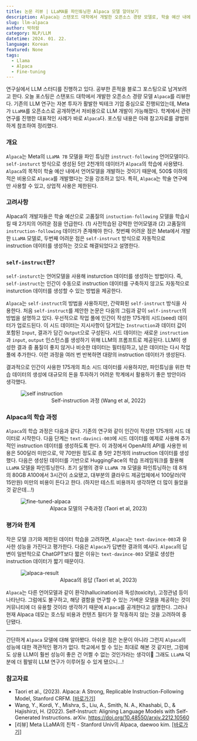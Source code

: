 ```yaml
---
title: 논문 리뷰 | LLaMA를 파인튜닝한 Alpaca 모델 알아보기
description: Alpaca는 스탠포드 대학에서 개발한 오픈소스 경량 모델로, 학술 예산 내에서 어떻게 언어모델을 개발했는지 알아보자.
slug: llm-alpaca
author: 박하람
category: NLP/LLM
datetime: 2024. 01. 22.
language: Korean
featured: None
tags:
  - Llama
  - Alpaca
  - Fine-tuning
---
```


연구실에서 LLM 스터디를 진행하고 있다. 공부한 흔적을 블로그 포스팅으로 남겨보려고 한다. 오늘 포스팅은 스탠포드 대학에서 개발한 오픈소스 경량 모델 `Alpaca`를 리뷰한다. 기존의 LLM 연구는 자본 투자가 활발한 빅테크 기업 중심으로 진행되었는데, Meta가 `LLaMA`를 오픈소스로 공개하면서 저비용으로 LLM 개발이 가능해졌다. 학계에서 관련 연구를 진행한 대표적인 사례가 바로 `Alpaca`다. 포스팅 내용은 아래 참고자료를 광범위하게 참조하여 정리했다.

### 개요

`Alpaca`는 Meta의 `LLaMA 7B` 모델을 파인 튜닝한 `instruct-following` 언어모델이다. `self-insturct` 방식으로 생성된 5만 2천개의 데이터가 `Alpaca`의 학습에 사용됐다. `Alpaca`의 목적이 학술 예산 내에서 언어모델을 개발하는 것이기 때문에, 500$ 이하의 적은 비용으로 `Alpaca`를 개발했다는 것을 강조하고 있다. 특히, `Alpaca`는 학술 연구에만 사용할 수 있고, 상업적 사용은 제한된다.

### 고려사항

Alpaca의 개발자들은 학술 예산으로 고품질의 `instuction-following` 모델을 학습시킬 때 2가지의 어려운 점을 언급한다. (1) 사전학습된 강력한 언어모델과 (2) 고품질의 `instruction-following` 데이터가 존재해야 한다. 첫번째 어려운 점은 Meta에서 개발한 `LLaMA` 모델로, 두번째 어려운 점은 `self-instruct` 방식으로 자동적으로 instruction 데이터를 생성하는 것으로 해결되었다고 설명한다.

### `self-instruct`란?

`self-insturct`는 언어모델을 사용해 insturction 데이터를 생성하는 방법이다. 즉, `self-instruct`는 인간이 수동으로 instruction 데이터를 구축하지 않고도 자동적으로 insturction 데이터를 생성할 수 있는 방법을 제공한다.

`Alpaca`는 `self-instruct`의 방법을 사용하지만, 간략화된 `self-instruct` 방식을 사용한다. 처음 `self-instruct`를 제안한 논문은 다음의 그림과 같이 `self-instruct`의 방법을 설명하고 있다. 우선적으로 작업 풀에 인간이 작성한 175개의 시드(seed) 데이터가 업로드된다. 이 시드 데이터는 지시사항이 담겨있는 `Instruction`과 데이터 값이 포함된 `Input`, 결과가 담긴 `Output`으로 구성된다. 시드 데이터는 새로운 `instruction`과 `input`, `output` 인스턴스를 생성하기 위해 LLM의 프롬프트로 제공된다. LLM이 생성한 결과 중 품질이 좋지 않거나 비슷한 데이터는 필터링하고, 남은 데이터는 다시 작업 풀에 추가한다. 이런 과정을 여러 번 반복하면 대량의 instruction 데이터가 생성된다.

결과적으로 인간이 사용한 175개의 최소 시드 데이터를 사용하지만, 파인튜닝을 위한 학습 데이터의 생성에 대규모의 돈을 투자하기 어려운 학계에서 활용하기 좋은 방안이라 생각했다.

<figure>
    <img src="/llm-alpaca/2-3-self-instruction.jpeg" title="self instruction">    
    <figcaption style="text-align: center;">Self-instruction 과정 (Wang et al, 2022)</figcaption>
</figure>

### Alpaca의 학습 과정

`Alpaca`의 학습 과정은 다음과 같다. 기존의 연구와 같이 인간이 작성한 175개의 시드 데이터로 시작한다. 다음 단계는 `text-davinci-003`에 시드 데이터를 예제로 사용해 추가적인 instruction 데이터를 생성하도록 한다. 이 과정에서 OpenAI의 API를 사용한 비용은 500달러 미만으로, 약 70만원 정도로 총 5만 2천개의 instruction 데이터를 생성했다. 다음은 생성된 데이터를 기반으로 HuggingFace의 학습 프레임워크를 활용해 `LLaMA` 모델을 파인튜닝한다. 초기 실행의 경우 `LLaMA 7B` 모델을 파인튜닝하는 데 8개의 80GB A100에서 3시간이 소요됐고, 대부분의 클라우드 제공업체에서 100달러(약 15만원) 미만의 비용이 든다고 한다. (하지만 테스트 비용까지 생각하면 더 많이 들었을 것 같은데...!)

<figure>
    <img src="/llm-alpaca/2-3-fine-tuned-alpaca.png" title="fine-tuned-alpaca">    
    <figcaption style="text-align: center;">Alpaca 모델의 구축과정 (Taori et al, 2023)</figcaption>
</figure>

### 평가와 한계

작은 모델 크기와 제한된 데이터 학습을 고려하면, `Alpaca`는 `text-davince-003`과 유사한 성능을 가진다고 평가한다. 다음은 `Alpaca`가 답변한 결과의 예시다. `Alpaca`의 답변이 일반적으로 ChatGPT보다 짧은 이유는 `text-davince-003` 모델로 생성한 instruction 데이터가 짧기 때문이다.

<figure>
    <img src="/llm-alpaca/2-3-alpaca-result.png" title="alpaca-result">    
    <figcaption style="text-align: center;">Alpaca의 응답 (Taori et al, 2023)</figcaption>
</figure>

`Alpaca`는 다른 언어모델과 같이 환각(hallucination)과 독성(toxicity), 고정관념 등이 나타난다. 그럼에도 불구하고, 해당 결함을 연구할 수 있는 가벼운 모델을 제공하는 것이 커뮤니티에 더 유용할 것이라 생각하기 때문에 `Alpaca`를 공개한다고 설명한다. 그러나 현재 Alpaca 데모는 호스팅 비용과 컨텐츠 필터가 잘 작동하지 않는 것을 고려하여 중단됐다.

---

간단하게 `Alpaca` 모델에 대해 알아봤다. 아쉬운 점은 논문이 아니라 그런지 `Alpaca`의 성능에 대한 객관적인 평가가 없다. 학교에서 할 수 있는 최대로 해본 것 같지만, 그럼에도 상용 LLM이 훨씬 성능이 좋은 건 어쩔 수 없는 것인가라는 생각이🥲 그래도 `LLaMA` 덕분에 더 활발히 LLM 연구가 이루어질 수 있게 됐으니...!

### 참고자료

- Taori et al., (2023). Alpaca: A Strong, Replicable Instruction-Following Model, Stanford CRFM. [[바로가기]](https://crfm.stanford.edu/2023/03/13/alpaca.html)
- Wang, Y., Kordi, Y., Mishra, S., Liu, A., Smith, N. A., Khashabi, D., & Hajishirzi, H. (2022). Self-Instruct: Aligning Language Models with Self-Generated Instructions. arXiv. https://doi.org/10.48550/arxiv.2212.10560
- [리뷰] Meta LLaMA의 친척 - Stanford Univ의 Alpaca, daewoo kim. [[바로가기]](https://moon-walker.medium.com/%EB%A6%AC%EB%B7%B0-meta-llama%EC%9D%98-%EC%B9%9C%EC%B2%99-stanford-univ%EC%9D%98-alpaca-ec82d432dc25)
